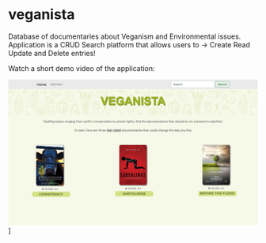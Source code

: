 # veganista

Database of documentaries about Veganism and Environmental issues. Application is a CRUD Search platform that allows users to -> Create Read Update and Delete entries!

Watch a short demo video of the application: 

[![Veganista](static/veg_home.png)](https://www.youtube.com/watch?v=VIDEO-ID)]
